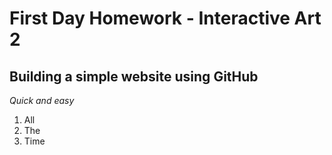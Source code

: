 # First Day Homework - Interactive Art 2
## Building a simple website using **GitHub**

*Quick and easy*

1. All
2. The
3. Time
